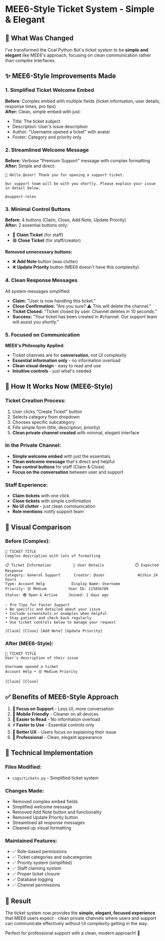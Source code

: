 # MEE6-Style Ticket System - Simple & Elegant

## 🎯 **What Was Changed**

I've transformed the Coal Python Bot's ticket system to be **simple and elegant** like MEE6's approach, focusing on clean communication rather than complex interfaces.

## ✨ **MEE6-Style Improvements Made**

### 1. **Simplified Ticket Welcome Embed**
**Before:** Complex embed with multiple fields (ticket information, user details, response times, pro tips)  
**After:** Clean, simple embed with just:
- Title: The ticket subject
- Description: User's issue description
- Author: "Username opened a ticket" with avatar
- Footer: Category and priority only

### 2. **Streamlined Welcome Message**
**Before:** Verbose "Premium Support" message with complex formatting  
**After:** Simple and direct:
```
🎫 Hello @user! Thank you for opening a support ticket.

Our support team will be with you shortly. Please explain your issue in detail below.

@support-roles
```

### 3. **Minimal Control Buttons**
**Before:** 4 buttons (Claim, Close, Add Note, Update Priority)  
**After:** 2 essential buttons only:
- 👤 **Claim Ticket** (for staff)
- 🟢 **Close Ticket** (for staff/creator)

**Removed unnecessary buttons:**
- ❌ **Add Note** button (was clutter)
- ❌ **Update Priority** button (MEE6 doesn't have this complexity)

### 4. **Clean Response Messages**
All system messages simplified:
- **Claim:** "User is now handling this ticket."
- **Close Confirmation:** "Are you sure? ⚠️ This will delete the channel."
- **Ticket Closed:** "Ticket closed by user. Channel deletes in 10 seconds."
- **Success:** "Your ticket has been created in #channel. Our support team will assist you shortly."

### 5. **Focused on Communication**
**MEE6's Philosophy Applied:**
- Ticket channels are for **conversation**, not UI complexity
- **Essential information only** - no information overload
- **Clean visual design** - easy to read and use
- **Intuitive controls** - just what's needed

## 🎫 **How It Works Now (MEE6-Style)**

### **Ticket Creation Process:**
1. User clicks "Create Ticket" button
2. Selects category from dropdown
3. Chooses specific subcategory
4. Fills simple form (title, description, priority)
5. **Clean private channel created** with minimal, elegant interface

### **In the Private Channel:**
- **Simple welcome embed** with just the essentials
- **Clean welcome message** that's direct and helpful
- **Two control buttons** for staff (Claim & Close)
- **Focus on the conversation** between user and support

### **Staff Experience:**
- **Claim tickets** with one click
- **Close tickets** with simple confirmation
- **No UI clutter** - just clean communication
- **Role mentions** notify support team

## 🎨 **Visual Comparison**

### Before (Complex):
```
🎫 TICKET TITLE
Complex description with lots of formatting

📋 Ticket Information          👤 User Details              ⏱️ Expected Response
Category: General Support      Creator: @user               Within 24 hours  
Type: Account Help            Display Name: Username
Priority: 🟡 Medium          User ID: 123456789
Status: 🟢 Open & Active     Joined: 2 days ago

💡 Pro Tips for Faster Support
• Be specific and detailed about your issue
• Include screenshots or examples when helpful  
• Stay patient and check back regularly
• Use ticket controls below to manage your request

[Claim] [Close] [Add Note] [Update Priority]
```

### After (MEE6-Style):
```
🎫 TICKET TITLE
User's description of their issue

Username opened a ticket
Account Help • 🟡 Medium Priority

[Claim] [Close]
```

## ✅ **Benefits of MEE6-Style Approach**

1. **🎯 Focus on Support** - Less UI, more conversation
2. **📱 Mobile Friendly** - Cleaner on all devices  
3. **👀 Easier to Read** - No information overload
4. **⚡ Faster to Use** - Essential controls only
5. **💬 Better UX** - Users focus on explaining their issue
6. **🧹 Professional** - Clean, elegant appearance

## 🔧 **Technical Implementation**

### **Files Modified:**
- `cogs/tickets.py` - Simplified ticket system

### **Changes Made:**
- Removed complex embed fields
- Simplified welcome message
- Removed Add Note button and functionality
- Removed Update Priority button  
- Streamlined all response messages
- Cleaned up visual formatting

### **Maintained Features:**
- ✅ Role-based permissions
- ✅ Ticket categories and subcategories
- ✅ Priority system (simplified)
- ✅ Staff claiming system
- ✅ Proper ticket closure
- ✅ Database logging
- ✅ Channel permissions

## 🚀 **Result**

The ticket system now provides the **simple, elegant, focused experience** that MEE6 users expect - clean private channels where users and support can communicate effectively without UI complexity getting in the way.

Perfect for professional support with a clean, modern approach! 🎯